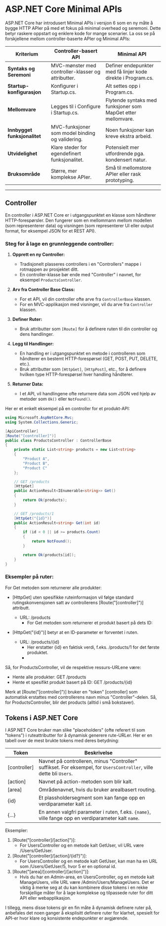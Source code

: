 # ASP.NET Core Minimal APIs

ASP.NET Core har introdusert Minimal APIs i versjon 6 som en ny måte å bygge HTTP APIer på med et fokus på minimal overhead og seremoni. Dette betyr raskere oppstart og enklere kode for mange scenarier. La oss se på forskjellene mellom controller-baserte APIer og Minimal APIs:

| Kriterium                | Controller-basert API                                      | Minimal API                                                        |
|--------------------------|------------------------------------------------------------|---------------------------------------------------------------------|
| **Syntaks og Seremoni**   | MVC-mønster med controller-klasser og attributter.          | Definer endepunkter med få linjer kode direkte i Program.cs.         |
| **Startup-konfigurasjon** | Konfigurer i Startup.cs.                                   | Alt settes opp i Program.cs.                                        |
| **Mellomvare**            | Legges til i Configure i Startup.cs.                       | Flytende syntaks med funksjoner som MapGet etter mellomvare.         |
| **Innbygget funksjonalitet** | MVC-funksjoner som model binding og validering.            | Noen funksjoner kan kreve ekstra arbeid.                            |
| **Utvidelighet**          | Klare steder for egendefinert funksjonalitet.               | Potensielt mer utfordrende pga. kondensert natur.                   |
| **Bruksområde**           | Større, mer komplekse APIer.                               | Små til mellomstore APIer eller rask prototyping.                   |

---

## Controller

En controller i ASP.NET Core er i utgangspunktet en klasse som håndterer HTTP-forespørsler. Den fungerer som en mellommann mellom modellen (som representerer data) og visningen (som representerer UI eller output format, for eksempel JSON for et REST API).

### Steg for å lage en grunnleggende controller:

1. **Opprett en ny Controller:**
   - Tradisjonelt plasseres controllers i en "Controllers" mappe i rotmappen av prosjektet ditt.
   - En controller-klasse bør ende med "Controller" i navnet, for eksempel `ProductsController`.

2. **Arv fra Controller Base Class:**
   - For et API, vil din controller ofte arve fra `ControllerBase` klassen.
   - For en MVC-applikasjon med visninger, vil du arve fra `Controller` klassen.

3. **Definer Ruter:**
   - Bruk attributter som `[Route]` for å definere ruten til din controller og dens handlinger.

4. **Legg til Handlinger:**
   - En handling er i utgangspunktet en metode i controlleren som håndterer en bestemt HTTP-forespørsel (GET, POST, PUT, DELETE, etc.).
   - Bruk attributter som `[HttpGet]`, `[HttpPost]`, etc., for å definere hvilken type HTTP-forespørsel hver handling håndterer.

5. **Returner Data:**
   - I et API, vil handlingene ofte returnere data som JSON ved hjelp av metoder som `Ok()` eller `NotFound()`.

Her er et enkelt eksempel på en controller for et produkt-API:

```csharp
using Microsoft.AspNetCore.Mvc;
using System.Collections.Generic;

[ApiController]
[Route("[controller]")]
public class ProductsController : ControllerBase
{
    private static List<string> products = new List<string>
    {
        "Product A",
        "Product B",
        "Product C"
    };

    // GET /products
    [HttpGet]
    public ActionResult<IEnumerable<string>> Get()
    {
        return Ok(products);
    }

    // GET /products/1
    [HttpGet("{id}")]
    public ActionResult<string> Get(int id)
    {
        if (id < 0 || id >= products.Count)
        {
            return NotFound();
        }

        return Ok(products[id]);
    }
}
````
<div style="page-break-after: always;"></div>

### **Eksempler på ruter:**
For Get metoden som returnerer alle produkter:

* [HttpGet] uten spesifikke ruteinformasjon vil følge standard rutingskonvensjonen satt av controllerens [Route("[controller]")] attributt.
  * URL: /products
    * For Get metoden som returnerer et produkt basert på dets ID:

* [HttpGet("{id}")] betyr at en ID-parameter er forventet i ruten.
  * URL: /products/{id}
    * Her erstatter {id} en faktisk verdi, f.eks. /products/1 for det første produktet. 
    * 

Så, for ProductsController, vil de respektive ressurs-URLene være:
* Hente alle produkter: GET /products
* Hente et spesifikt produkt basert på ID: GET /products/{id}

Merk at [Route("[controller]")] bruker en "token" [controller] som automatisk erstattes med controllerens navn minus "Controller"-delen. Så, for ProductsController, blir det products (alltid i små bokstaver).

<div style="page-break-after: always;"></div>

## Tokens i ASP.NET Core
I ASP.NET Core bruker man slike "placeholders" (ofte referert til som "tokens") i ruteattributter for å dynamisk generere rute-URLer. Her er en tabell over de mest brukte tokens med deres betydning:

| Token        | Beskrivelse                                                                                                           |
|--------------|-----------------------------------------------------------------------------------------------------------------------|
| [controller] | Navnet på controlleren, minus "Controller" suffikset. For eksempel, for `UsersController`, ville dette bli `Users`.    |
| [action]     | Navnet på action-metoden som blir kalt.                                                                               |
| [area]       | Områdenavnet, hvis du bruker arealbasert routing.                                                                     |
| {id}         | Et plassholdersegment som kan fange opp en verdiparameter kalt `id`.                                                   |
| {...}        | En annen valgfri parameter i ruten, f.eks. `{name}`, ville fange opp en verdiparameter kalt `name`.                    |


Eksempler:
1. [Route("[controller]/[action]")]:
   * For UsersController og en metode kalt GetUser, vil URL være /Users/GetUser.
2. [Route("[controller]/[action]/{id?}")]:
   * For UsersController og en metode kalt GetUser, kan man ha en URL som /Users/GetUser/5, hvor 5 er en optional id.
3. [Route("[area]/[controller]/[action]")]:
   * Hvis du har en Admin-area, en UsersController, og en metode kalt ManageUsers, ville URL være /Admin/Users/ManageUsers.
Det er viktig å merke seg at du kan kombinere disse tokens i en rekke forskjellige måter for å lage komplekse og tilpassede ruter for ditt API eller webapplikasjon.

I tillegg, mens disse tokens gir en fin måte å dynamisk definere ruter på, anbefales det noen ganger å eksplisitt definere ruter for klarhet, spesielt for API-er hvor klare og konsistente endepunkter er avgjørende.